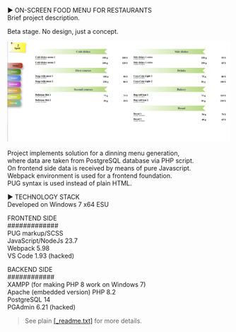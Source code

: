 ► ON-SCREEN FOOD MENU FOR RESTAURANTS  
Brief project description.

Beta stage. No design, just a concept.

![Food menu](src/assets/food-menu.png)

Project implements solution for a dinning menu generation,  
where data are taken from PostgreSQL database via PHP script.  
On frontend side data is received by means of pure Javascript.  
Webpack environment is used for a frontend foundation.  
PUG syntax is used instead of plain HTML.

► TECHNOLOGY STACK  
Developed on Windows 7 x64 ESU

FRONTEND SIDE  
#############  
PUG markup/SCSS  
JavaScript/NodeJs 23.7  
Webpack 5.98  
VS Code 1.93 (hacked)

BACKEND SIDE  
############  
XAMPP (for making PHP 8 work on Windows 7)  
Apache (embedded version)
PHP 8.2  
PostgreSQL 14  
PGAdmin 6.21 (hacked)

> See plain [[_readme.txt]](\_readme.txt) for more details.
